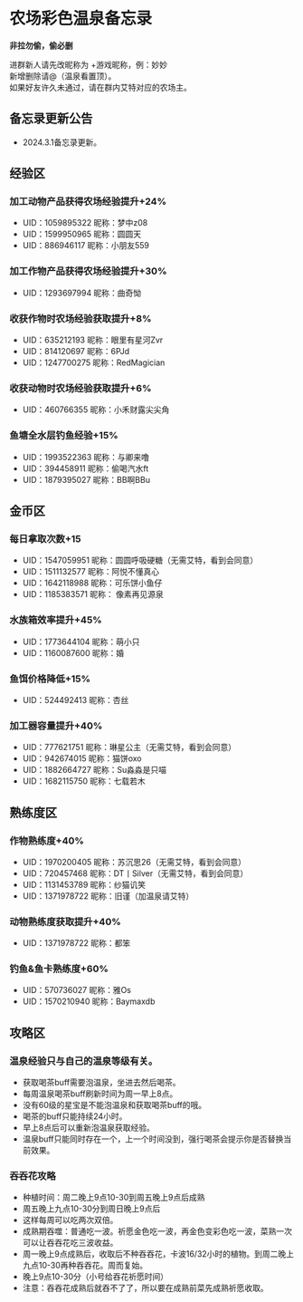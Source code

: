 # 农场彩色温泉备忘录

******非拉勿偷，偷必删******

进群新人请先改昵称为 +游戏昵称，例：妙妙  
新增删除请@（温泉看置顶）。  
如果好友许久未通过，请在群内艾特对应的农场主。

## 备忘录更新公告
- 2024.3.1备忘录更新。

## 经验区

### 加工动物产品获得农场经验提升+24%
- UID：1059895322 昵称：梦中z08
- UID：1599950965 昵称：圆圆天
- UID：886946117 昵称：小朋友559

### 加工作物产品获得农场经验提升+30% 
- UID：1293697994 昵称：曲奇怮

### 收获作物时农场经验获取提升+8% 
- UID：635212193 昵称：眼里有星河Zvr
- UID：814120697 昵称：6PJd
- UID：1247700275 昵称：RedMagician

### 收获动物时农场经验获取提升+6% 
- UID：460766355 昵称：小禾财露尖尖角

### 鱼塘全水层钓鱼经验+15% 
- UID：1993522363 昵称：与卿来噜
- UID：394458911 昵称：偷喝汽水ft
- UID：1879395027 昵称：BB啊BBu

## 金币区

### 每日拿取次数+15
- UID：1547059951 昵称：圆圆呼吸硬糖（无需艾特，看到会同意）
- UID：1511132577 昵称：阿悦不懂真心
- UID：1642118988 昵称：可乐饼小鱼仔
- UID：1185383571 昵称： 像素再见源泉

### 水族箱效率提升+45% 
- UID：1773644104 昵称：萌小只
- UID：1160087600 昵称：婚

### 鱼饵价格降低+15% 
- UID：524492413 昵称：杏丝

### 加工器容量提升+40% 
- UID：777621751 昵称：琳星公主（无需艾特，看到会同意）
- UID：942674015 昵称：猫饼oxo
- UID：1882664727 昵称：Su淼淼是只喵
- UID：1682115750 昵称：七载若木

## 熟练度区

### 作物熟练度+40% 
- UID：1970200405 昵称：苏沉思26（无需艾特，看到会同意）
- UID：720457468 昵称：DT丨Silver（无需艾特，看到会同意）
- UID：1131453789 昵称：纱猫讥笑
- UID：1371978722 昵称：旧谨（加温泉请艾特）

### 动物熟练度获取提升+40% 
- UID：1371978722 昵称：都笨

### 钓鱼&鱼卡熟练度+60% 
- UID：570736027 昵称：雅Os
- UID：1570210940 昵称：Baymaxdb

## 攻略区

### 温泉经验只与自己的温泉等级有关。
- 获取喝茶buff需要泡温泉，坐进去然后喝茶。
- 每周温泉喝茶buff刷新时间为周一早上8点。
- 没有60级的星宝是不能泡温泉和获取喝茶buff的哦。
- 喝茶的buff只能持续24小时。
- 早上8点后可以重新泡温泉获取经验。
- 温泉buff只能同时存在一个，上一个时间没到，强行喝茶会提示你是否替换当前效果。

### 吞吞花攻略

- 种植时间：周二晚上9点10-30到周五晚上9点后成熟
- 周五晚上九点10-30分到周日晚上9点后
- 这样每周可以吃两次双倍。
- 成熟期吞噬：普通吃一波。祈愿金色吃一波，再金色变彩色吃一波，菜熟一次可以让吞吞花吃三波收益。
- 周一晚上9点成熟后，收取后不种吞吞花，卡波16/32小时的植物。到周二晚上九点10-30再种吞吞花。周而复始。
- 晚上9点10-30分（小号给吞花祈愿时间）
- 注意：吞吞花成熟后就吞不了了，所以要在成熟前菜先成熟祈愿收取。